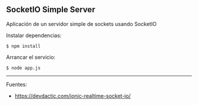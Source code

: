 ## SocketIO Simple Server

Aplicación de un servidor simple de sockets usando SocketIO

Instalar dependencias:

    $ npm install

Arrancar el servicio:

    $ node app.js

---

Fuentes:

+ https://devdactic.com/ionic-realtime-socket-io/
